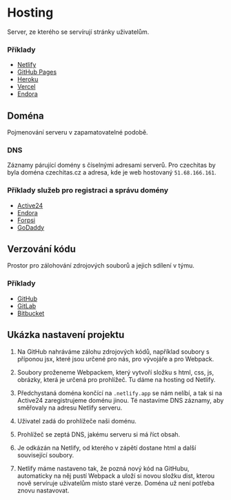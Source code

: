 # Hosting

Server, ze kterého se servírují stránky uživatelům.

### Příklady

- [Netlify](https://www.netlify.com/)
- [GitHub Pages](https://pages.github.com/)
- [Heroku](https://www.heroku.com/)
- [Vercel](https://vercel.com/)
- [Endora](https://www.endora.cz/)

## Doména

Pojmenování serveru v zapamatovatelné podobě.

### DNS

Záznamy párující domény s číselnými adresami serverů. Pro czechitas by byla doména czechitas.cz a adresa, kde je web hostovaný `51.68.166.161`.

### Příklady služeb pro registraci a správu domény

- [Active24](https://www.active24.cz/)
- [Endora](https://www.endora.cz/)
- [Forpsi](https://www.forpsi.com/)
- [GoDaddy](https://uk.godaddy.com/)

## Verzování kódu

Prostor pro zálohování zdrojových souborů a jejich sdílení v týmu.

### Příklady

- [GitHub](https://github.com/)
- [GitLab](https://about.gitlab.com/)
- [Bitbucket](https://bitbucket.org/product/)

## Ukázka nastavení projektu

1. Na GitHub nahráváme zálohu zdrojových kódů, například soubory s příponou jsx, které jsou určené pro nás, pro vývojáře a pro Webpack.

1. Soubory proženeme Webpackem, který vytvoří složku s html, css, js, obrázky, která je určená pro prohlížeč. Tu dáme na hosting od Netlify.

1. Předchystaná doména končící na `.netlify.app` se nám nelíbí, a tak si na Active24 zaregistrujeme doménu jinou. Té nastavíme DNS záznamy, aby směřovaly na adresu Netlify serveru.

1. Uživatel zadá do prohlížeče naši doménu.

1. Prohlížeč se zeptá DNS, jakému serveru si má říct obsah.

1. Je odkázán na Netlify, od kterého v zápětí dostane html a další související soubory.

1. Netlify máme nastaveno tak, že pozná nový kód na GitHubu, automaticky na něj pustí Webpack a uloží si novou složku dist, kterou nově servíruje uživatelům místo staré verze. Doména už není potřeba znovu nastavovat.
